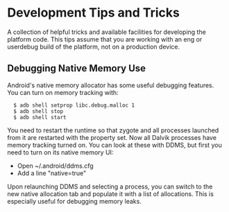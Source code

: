 <!--
   Copyright 2011 The Android Open Source Project

   Licensed under the Apache License, Version 2.0 (the "License");
   you may not use this file except in compliance with the License.
   You may obtain a copy of the License at

       http://www.apache.org/licenses/LICENSE-2.0

   Unless required by applicable law or agreed to in writing, software
   distributed under the License is distributed on an "AS IS" BASIS,
   WITHOUT WARRANTIES OR CONDITIONS OF ANY KIND, either express or implied.
   See the License for the specific language governing permissions and
   limitations under the License.
-->

# Development Tips and Tricks #

A collection of helpful tricks and available facilities for developing
the platform code.  This tips assume that you are working with an eng
or userdebug build of the platform, not on a production device.

## Debugging Native Memory Use ##

Android's native memory allocator has some useful debugging features.  You
can turn on memory tracking with:

      $ adb shell setprop libc.debug.malloc 1
      $ adb shell stop
      $ adb shell start

You need to restart the runtime so that zygote and all processes launched from
it are restarted with the property set.  Now all Dalvik processes have memory
tracking turned on.  You can look at these with DDMS, but first you need to
turn on its native memory UI:

  - Open ~/.android/ddms.cfg
  - Add a line "native=true"

Upon relaunching DDMS and selecting a process, you can switch to the new
native allocation tab and populate it with a list of allocations.  This is
especially useful for debugging memory leaks.
